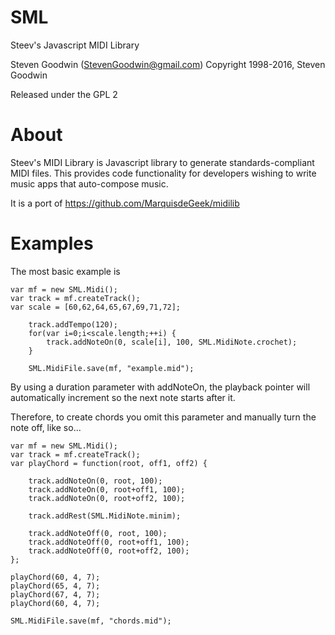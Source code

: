 # SML
Steev's Javascript MIDI Library

Steven Goodwin (StevenGoodwin@gmail.com)
Copyright 1998-2016, Steven Goodwin

Released under the GPL 2


# About

Steev's MIDI Library is Javascript library to generate standards-compliant MIDI files. This 
provides code functionality for developers wishing to write music apps that auto-compose music.

It is a port of https://github.com/MarquisdeGeek/midilib

# Examples

The most basic example is

```
var mf = new SML.Midi();
var track = mf.createTrack();
var scale = [60,62,64,65,67,69,71,72];

	track.addTempo(120);
	for(var i=0;i<scale.length;++i) {
		track.addNoteOn(0, scale[i], 100, SML.MidiNote.crochet);	
	}

	SML.MidiFile.save(mf, "example.mid");
```
By using a duration parameter with addNoteOn, the playback pointer will automatically increment so
the next note starts after it.

Therefore, to create chords you omit this parameter and manually turn the note off, like so...

```
var mf = new SML.Midi();
var track = mf.createTrack();
var playChord = function(root, off1, off2) {

	track.addNoteOn(0, root, 100);
	track.addNoteOn(0, root+off1, 100);
	track.addNoteOn(0, root+off2, 100);

	track.addRest(SML.MidiNote.minim);

	track.addNoteOff(0, root, 100);
	track.addNoteOff(0, root+off1, 100);
	track.addNoteOff(0, root+off2, 100);
};

playChord(60, 4, 7);
playChord(65, 4, 7);
playChord(67, 4, 7);
playChord(60, 4, 7);

SML.MidiFile.save(mf, "chords.mid");
```

